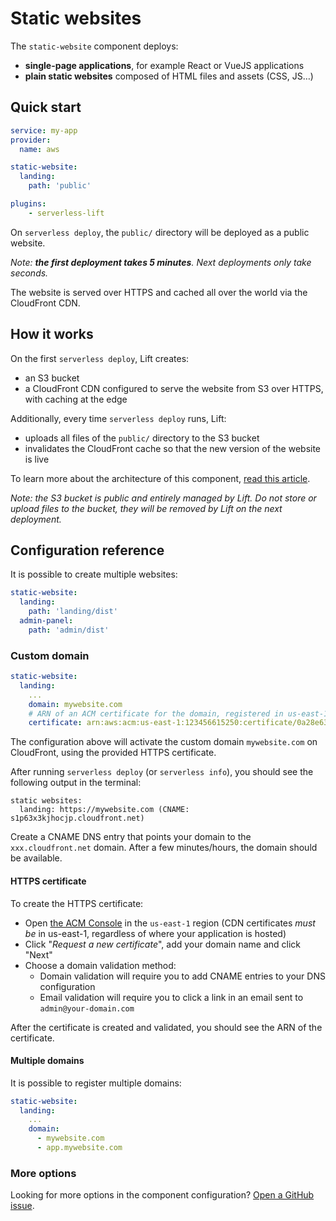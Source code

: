 # Static websites

The `static-website` component deploys:

- **single-page applications**, for example React or VueJS applications
- **plain static websites** composed of HTML files and assets (CSS, JS…)

## Quick start

```yaml
service: my-app
provider:
  name: aws

static-website:
  landing:
    path: 'public'

plugins:
    - serverless-lift
```

On `serverless deploy`, the `public/` directory will be deployed as a public website.

_Note: **the first deployment takes 5 minutes**. Next deployments only take seconds._

The website is served over HTTPS and cached all over the world via the CloudFront CDN.

## How it works

On the first `serverless deploy`, Lift creates:

- an S3 bucket
- a CloudFront CDN configured to serve the website from S3 over HTTPS, with caching at the edge

Additionally, every time `serverless deploy` runs, Lift:

- uploads all files of the `public/` directory to the S3 bucket
- invalidates the CloudFront cache so that the new version of the website is live

To learn more about the architecture of this component, [read this article](https://medium.com/serverless-transformation/static-websites-on-aws-designing-lift-1db94574ba3b).

_Note: the S3 bucket is public and entirely managed by Lift. Do not store or upload files to the bucket, they will be removed by Lift on the next deployment._

## Configuration reference

It is possible to create multiple websites:

```yaml
static-website:
  landing:
    path: 'landing/dist'
  admin-panel:
    path: 'admin/dist'
```

### Custom domain

```yaml
static-website:
  landing:
    ...
    domain: mywebsite.com
    # ARN of an ACM certificate for the domain, registered in us-east-1
    certificate: arn:aws:acm:us-east-1:123456615250:certificate/0a28e63d-d3a9-4578-9f8b-14347bfe8123
```

The configuration above will activate the custom domain `mywebsite.com` on CloudFront, using the provided HTTPS certificate.

After running `serverless deploy` (or `serverless info`), you should see the following output in the terminal:

```
static websites:
  landing: https://mywebsite.com (CNAME: s1p63x3kjhocjp.cloudfront.net)
```

Create a CNAME DNS entry that points your domain to the `xxx.cloudfront.net` domain. After a few minutes/hours, the domain should be available.

#### HTTPS certificate

To create the HTTPS certificate:

- Open [the ACM Console](https://console.aws.amazon.com/acm/home?region=us-east-1#/wizard/) in the `us-east-1` region (CDN certificates _must be_ in us-east-1, regardless of where your application is hosted)
- Click "_Request a new certificate_", add your domain name and click "Next"
- Choose a domain validation method:
  - Domain validation will require you to add CNAME entries to your DNS configuration
  - Email validation will require you to click a link in an email sent to `admin@your-domain.com`

After the certificate is created and validated, you should see the ARN of the certificate.

#### Multiple domains

It is possible to register multiple domains:

```yaml
static-website:
  landing:
    ...
    domain:
      - mywebsite.com
      - app.mywebsite.com
```

### More options

Looking for more options in the component configuration? [Open a GitHub issue](https://github.com/getlift/lift/issues/new).
